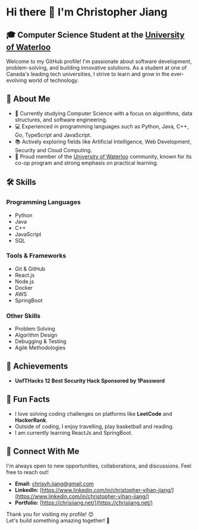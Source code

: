 # Hi there 👋 I'm Christopher Jiang

## 🎓 Computer Science Student at the [University of Waterloo](https://uwaterloo.ca)

Welcome to my GitHub profile! I'm passionate about software development, problem-solving, and building innovative solutions. As a student at one of Canada's leading tech universities, I strive to learn and grow in the ever-evolving world of technology.

## 🌟 About Me

- 🔭 Currently studying Computer Science with a focus on algorithms, data structures, and software engineering.
- 💻 Experienced in programming languages such as Python, Java, C++, Go, TypeScript and JavaScript.
- 📚 Actively exploring fields like Artificial Intelligence, Web Development, Security and Cloud Computing.
- 🏫 Proud member of the [University of Waterloo](https://uwaterloo.ca) community, known for its co-op program and strong emphasis on practical learning.

## 🛠️ Skills

### Programming Languages

- Python
- Java
- C++
- JavaScript
- SQL

### Tools & Frameworks

- Git & GitHub
- React.js
- Node.js
- Docker
- AWS
- SpringBoot

### Other Skills

- Problem Solving
- Algorithm Design
- Debugging & Testing
- Agile Methodologies

## 🎯 Achievements

- **UofTHacks 12 Best Security Hack Sponsored by 1Password**

## 🌱 Fun Facts

- I love solving coding challenges on platforms like **LeetCode** and **HackerRank**.
- Outside of coding, I enjoy travelling, play basketball and reading.
- I am currently learning ReactJs and SpringBoot.

## 🤝 Connect With Me

I'm always open to new opportunities, collaborations, and discussions. Feel free to reach out!

- **Email:** [chrisyh.jiang@gmail.com](mailto:chrisyh.jiang@gmail.com)
- **LinkedIn:** [https://www.linkedin.com/in/christopher-yihan-jiang/](https://www.linkedin.com/in/christopher-yihan-jiang/)
- **Portfolio:** [https://chrisjiang.net/](https://chrisjiang.net/)

Thank you for visiting my profile! 😊  
Let's build something amazing together! 🚀
